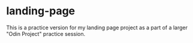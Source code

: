 # landing-page
This is a practice version for my landing page project as a part of a larger "Odin Project" practice session.